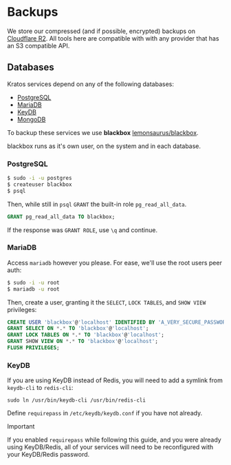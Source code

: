 # Backups

We store our compressed (and if possible, encrypted) backups on [Cloudflare R2](https://www.cloudflare.com/developer-platform/products/r2/). All tools here are compatible with with any provider that has an S3 compatible API.

## Databases

Kratos services depend on any of the following databases:

* [PostgreSQL](https://postgresql.org)
* [MariaDB](https://mariadb.com/)
* [KeyDB](https://keydb.dev)
* [MongoDB](https://mongodb.com)

To backup these services we use **blackbox** [lemonsaurus/blackbox](https://github.com/lemonsaurus/blackbox).

blackbox runs as it's own user, on the system and in each database.

### PostgreSQL

```bash
$ sudo -i -u postgres
$ createuser blackbox
$ psql
```

Then, while still in `psql` `GRANT` the built-in role `pg_read_all_data`.

```sql
GRANT pg_read_all_data TO blackbox;
```

If the response was `GRANT ROLE`, use `\q` and continue.

### MariaDB

Access `mariadb` however you please. For ease, we'll use the root users peer auth:

```bash
$ sudo -i -u root
$ mariadb -u root
```

Then, create a user, granting it the `SELECT`, `LOCK TABLES`, and `SHOW VIEW` privileges:

```sql
CREATE USER 'blackbox'@'localhost' IDENTIFIED BY 'A_VERY_SECURE_PASSWORD';
GRANT SELECT ON *.* TO 'blackbox'@'localhost';
GRANT LOCK TABLES ON *.* TO 'blackbox'@'localhost';
GRANT SHOW VIEW ON *.* TO 'blackbox'@'localhost';
FLUSH PRIVILEGES;
``` 

### KeyDB

If you are using KeyDB instead of Redis, you will need to add a symlink from `keydb-cli` to `redis-cli`:

`sudo ln /usr/bin/keydb-cli /usr/bin/redis-cli`

Define `requirepass` in `/etc/keydb/keydb.conf` if you have not already.

> [!IMPORTANT]  
> If you enabled `requirepass` while following this guide, and you were already using KeyDB/Redis, all of your services will need to be reconfigured with your KeyDB/Redis password.
